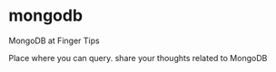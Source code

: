 mongodb
=======

MongoDB at Finger Tips

Place where you can query. share your thoughts related to MongoDB
